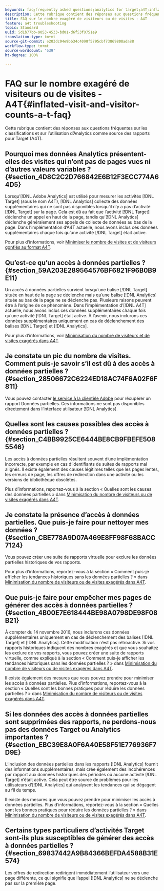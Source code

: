 ```yaml
---
keywords: faq;frequently asked questions;analytics for target;a4T;inflated;visit;visitor;partial hit;orphaned;orphan;partial-hit
description: Cette rubrique contient des réponses aux questions fréquentes sur les classifications et sur l’utilisation d’Analytics comme source des rapports pour Target (A4T).
title: FAQ sur le nombre exagéré de visiteurs ou de visites - A4T
feature: a4t troubleshooting
topic: Standard
uuid: 5d1b77bb-9053-4533-bd01-d6f53f0751e9
translation-type: tm+mt
source-git-commit: e203dc94e9bb34c4090f5795cbf73869808ada88
workflow-type: tm+mt
source-wordcount: '639'
ht-degree: 100%

---
```



# FAQ sur le nombre exagéré de visiteurs ou de visites - A4T{#inflated-visit-and-visitor-counts-a-t-faq}

Cette rubrique contient des réponses aux questions fréquentes sur les classifications et sur l’utilisation d’Analytics comme source des rapports pour Target (A4T).

## Pourquoi mes données Analytics présentent-elles des visites qui n’ont pas de pages vues ni d’autres valeurs variables ?{#section_4D8C2C2D766842E6B12F3ECC774A64D5}

Lorsqu’[!DNL Adobe Analytics] est utilisé pour mesurer les activités [!DNL Target] (sous le nom A4T), [!DNL Analytics] collecte des données supplémentaires qui ne sont pas disponibles lorsqu’il n’y a pas d’activité [!DNL Target] sur la page. Cela est dû au fait que l’activité [!DNL Target] déclenche un appel en haut de la page, tandis qu’[!DNL Analytics] déclenche généralement ses appels de collecte de données au bas de la page. Dans l’implémentation d’A4T actuelle, nous avons inclus ces données supplémentaires chaque fois qu’une activité [!DNL Target] était active.

Pour plus d’informations, voir [Minimiser le nombre de visites et de visiteurs gonflés au format A4T](../../../c-integrating-target-with-mac/a4t/c-a4t-troubleshooting/minimizing-inflated-visit-and-visitor-counts-a4t.md#concept_A515C2DE126E44B6AD97754C2C6D5235).

## Qu’est-ce qu’un accès à données partielles ?{#section_59A203E289564576BF6821F96B0B9E11}

Un accès à données partielles survient lorsqu’une balise [!DNL Target] située en haut de la page se déclenche mais qu’une balise [!DNL Analytics] située au bas de la page ne se déclenche pas. Plusieurs raisons peuvent être à l’origine de ce phénomène. Dans l’implémentation d’[!DNL A4T] actuelle, nous avons inclus ces données supplémentaires chaque fois qu’une activité [!DNL Target] était active. À l’avenir, nous inclurons ces données supplémentaires uniquement en cas de déclenchement des balises [!DNL Target] et [!DNL Analytics].

Pour plus d’informations, voir [Minimisation du nombre de visiteurs et de visites exagérés dans A4T](../../../c-integrating-target-with-mac/a4t/c-a4t-troubleshooting/minimizing-inflated-visit-and-visitor-counts-a4t.md#concept_A515C2DE126E44B6AD97754C2C6D5235).

## Je constate un pic du nombre de visites. Comment puis-je savoir s’il est dû à des accès à données partielles ? {#section_28506672C6224ED18AC74F6A02F6F811}

Vous pouvez contacter [le service à la clientèle Adobe](../../../cmp-resources-and-contact-information.md#reference_ACA3391A00EF467B87930A450050077C) pour récupérer un rapport Données partielles. Ces informations ne sont pas disponibles directement dans l’interface utilisateur [!DNL Analytics].

## Quelles sont les causes possibles des accès à données partielles ?{#section_C4BB9925CE6444BE8CB9FBEFE5085546}

Les accès à données partielles résultent souvent d’une implémentation incorrecte, par exemple en cas d’identifiants de suites de rapports mal alignés. Il existe également des causes légitimes telles que les pages lentes, les erreurs de page, les offres de redirection dans une activité ou les versions de bibliothèque obsolètes.

Plus d’informations, reportez-vous à la section « Quelles sont les causes des données partielles » dans [Minimisation du nombre de visiteurs ou de visites exagérés dans A4T](../../../c-integrating-target-with-mac/a4t/c-a4t-troubleshooting/minimizing-inflated-visit-and-visitor-counts-a4t.md#concept_A515C2DE126E44B6AD97754C2C6D5235).

## Je constate la présence d’accès à données partielles. Que puis-je faire pour nettoyer mes données ? {#section_CBE778A9D07A469E8FF98F68BACC7124}

Vous pouvez créer une suite de rapports virtuelle pour exclure les données partielles historiques de vos rapports.

Pour plus d’informations, reportez-vous à la section « Comment puis-je afficher les tendances historiques sans les données partielles ? » dans [Minimisation du nombre de visiteurs ou de visites exagérés dans A4T](../../../c-integrating-target-with-mac/a4t/c-a4t-troubleshooting/minimizing-inflated-visit-and-visitor-counts-a4t.md#concept_A515C2DE126E44B6AD97754C2C6D5235).

## Que puis-je faire pour empêcher mes pages de générer des accès à données partielles ?{#section_4B00E7E618444BE98A0798DE98F08B21}

À compter du 14 novembre 2016, nous inclurons ces données supplémentaires uniquement en cas de déclenchement des balises [!DNL Target] et [!DNL Analytics]. Cette modification n’est pas rétroactive. Si vos rapports historiques indiquent des nombres exagérés et que vous souhaitez les exclure de vos rapports, vous pouvez créer une suite de rapports virtuelle, comme expliqué à la section « Comment puis-je afficher les tendances historiques sans les données partielles ? » dans [Minimisation du nombre de visiteurs ou de visites exagérés dans A4T](../../../c-integrating-target-with-mac/a4t/c-a4t-troubleshooting/minimizing-inflated-visit-and-visitor-counts-a4t.md#concept_A515C2DE126E44B6AD97754C2C6D5235).

Il existe également des mesures que vous pouvez prendre pour minimiser les accès à données partielles. Plus d’informations, reportez-vous à la section « Quelles sont les bonnes pratiques pour réduire les données partielles ? » dans [Minimisation du nombre de visiteurs ou de visites exagérés dans A4T](../../../c-integrating-target-with-mac/a4t/c-a4t-troubleshooting/minimizing-inflated-visit-and-visitor-counts-a4t.md#concept_A515C2DE126E44B6AD97754C2C6D5235).

## Si les données des accès à données partielles sont supprimées des rapports, ne perdons-nous pas des données Target ou Analytics importantes ?{#section_EBC39E8A0F6A40E58F51E776936F7D9E}

L’inclusion des données partielles dans les rapports [!DNL Analytics] fournit des informations supplémentaires, mais crée également des incohérences par rapport aux données historiques des périodes où aucune activité [!DNL Target] n’était active. Cela peut être source de problèmes pour les utilisateurs d’[!DNL Analytics] qui analysent les tendances qui se dégagent au fil du temps.

Il existe des mesures que vous pouvez prendre pour minimiser les accès à données partielles. Plus d’informations, reportez-vous à la section « Quelles sont les bonnes pratiques pour réduire les données partielles ? » dans [Minimisation du nombre de visiteurs ou de visites exagérés dans A4T](../../../c-integrating-target-with-mac/a4t/c-a4t-troubleshooting/minimizing-inflated-visit-and-visitor-counts-a4t.md#concept_A515C2DE126E44B6AD97754C2C6D5235).

## Certains types particuliers d’activités Target sont-ils plus susceptibles de générer des accès à données partielles ?{#section_69837442A9B84366BEFDA4588B31E574}

Les offres de redirection redirigent immédiatement l’utilisateur vers une page différente, ce qui signifie que l’appel [!DNL Analytics] ne se déclenche pas sur la première page.
